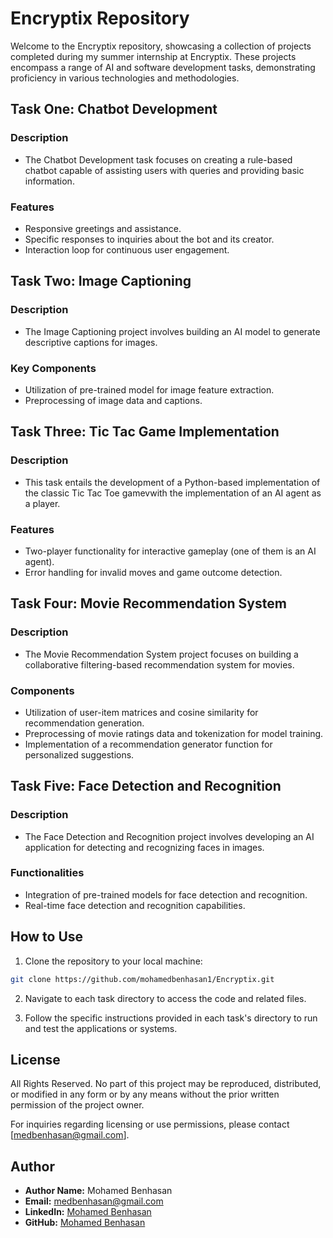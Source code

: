 # Encryptix Repository
Welcome to the Encryptix repository, showcasing a collection of projects completed during my summer internship at Encryptix. These projects encompass a range of AI and software development tasks, demonstrating proficiency in various technologies and methodologies.

## Task One: Chatbot Development
### Description 
- The Chatbot Development task focuses on creating a rule-based chatbot capable of assisting users with queries and providing basic information.
### Features 
- Responsive greetings and assistance.
- Specific responses to inquiries about the bot and its creator.
- Interaction loop for continuous user engagement.
## Task Two: Image Captioning
### Description
- The Image Captioning project involves building an AI model to generate descriptive captions for images.

### Key Components
- Utilization of pre-trained model for image feature extraction.
- Preprocessing of image data and captions.
## Task Three: Tic Tac Game Implementation
### Description
- This task entails the development of a Python-based implementation of the classic Tic Tac Toe gamevwith the implementation of an AI agent as a player.

### Features
- Two-player functionality for interactive gameplay (one of them is an AI agent).
- Error handling for invalid moves and game outcome detection.
## Task Four: Movie Recommendation System
### Description
- The Movie Recommendation System project focuses on building a collaborative filtering-based recommendation system for movies.

### Components
- Utilization of user-item matrices and cosine similarity for recommendation generation.
- Preprocessing of movie ratings data and tokenization for model training.
- Implementation of a recommendation generator function for personalized suggestions.
## Task Five: Face Detection and Recognition
### Description
- The Face Detection and Recognition project involves developing an AI application for detecting and recognizing faces in images.

### Functionalities
- Integration of pre-trained models for face detection and recognition.
- Real-time face detection and recognition capabilities.
## How to Use
1. Clone the repository to your local machine:
```bash
git clone https://github.com/mohamedbenhasan1/Encryptix.git
```
2. Navigate to each task directory to access the code and related files.

3. Follow the specific instructions provided in each task's directory to run and test the applications or systems.

## License

All Rights Reserved. No part of this project may be reproduced, distributed, or modified in any form or by any means without the prior written permission of the project owner.

For inquiries regarding licensing or use permissions, please contact [medbenhasan@gmail.com].
## Author

- **Author Name:** Mohamed Benhasan
- **Email:** medbenhasan@gmail.com
- **LinkedIn:** [Mohamed Benhasan](https://www.linkedin.com/in/mohamed-benhasan-58a78b28a/)
- **GitHub:** [Mohamed Benhasan](https://github.com/mohamedbenhasan1)
